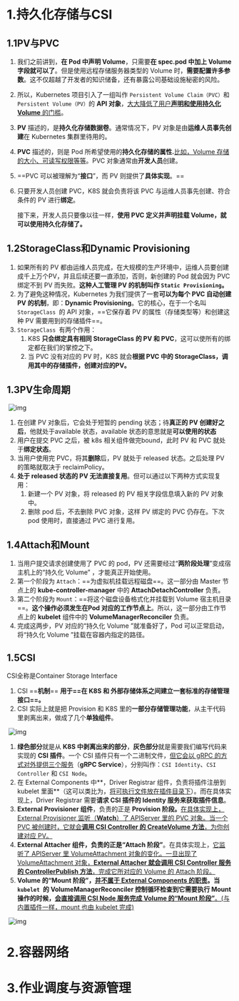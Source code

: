 # 1.持久化存储与CSI

## 1.1PV与PVC

1. 我们之前讲到，**在 Pod 中声明 Volume**，只需要**在 spec.pod 中加上 Volume 字段就可以了**。但是使用远程存储服务器类型的 Volume 时，**需要配置许多参数**。这不仅超越了开发者的知识储备，还有暴露公司基础设施秘密的风险。

2. 所以，Kubernetes 项目引入了一组叫作 `Persistent Volume Claim（PVC）`和 `Persistent Volume（PV）`的 **API 对象**，<u>大大降低了用户**声明和使用持久化 Volume** 的门槛</u>。

3. **PV** 描述的，是**持久化存储数据卷**。通常情况下，PV 对象是由**运维人员事先创建**在 Kubernetes 集群里待用的。

4. **PVC** 描述的，则是 Pod 所希望使用的**持久化存储的属性.**<u>比如，Volume 存储的大小、可读写权限等等</u>。PVC 对象通常由**开发人员**创建。

5. ==PVC 可以被理解为“**接口**”，而 PV 则提供了**具体实现**。==

6. 只要开发人员创建 PVC，K8S 就会负责将该 PVC 与运维人员事先创建、符合条件的 PV 进行**绑定**。

   接下来，开发人员只要像以往一样，**使用 PVC 定义并声明挂载 Volume，就可以使用持久化存储了。**



## 1.2StorageClass和Dynamic Provisioning

1. 如果所有的 PV 都由运维人员完成，在大规模的生产环境中，运维人员要创建成千上万个PV，并且后续还要一直添加，否则，新创建的 Pod 就会因为 PVC 绑定不到 PV 而失败。**这种人工管理 PV 的机制叫作 `Static Provisioning`。**
2. 为了避免这种情况，Kubernetes 为我们提供了一套**可以为每个 PVC 自动创建 PV 的机制**，即：**Dynamic Provisioning**。它的核心，在于一个名叫`StorageClass `的 API 对象，==它保存着 PV 的属性（存储类型等）和创建这种 PV 需要用到的存储插件==。
3. `StorageClass `有两个作用：
   1. K8S **只会绑定具有相同 StorageClass 的 PV 和 PVC**，这可以使所有的绑定都在我们的掌控之下。
   2. 当 PVC 没有对应的 PV 时，K8S 就会**根据 PVC 中的 StorageClass，调用其中的存储插件，创建对应的PV。**



## 1.3PV生命周期

​                 ![img](https://docimg4.docs.qq.com/image/FQmDtqIm-tYjAC3lq-n_RA?w=1459&h=400)        

1. 在创建 PV 对象后，它会处于短暂的 pending 状态；待**真正的 PV 创建好之后**，他就处于available 状态，available 状态的意思就是**可以使用的状态**
2. 用户在提交 PVC 之后，被 k8s 相关组件做完bound，此时 PV 和 PVC 就处于**绑定状态**。
3. 当用户使用完 PVC，将其**删除**后，PV 就处于 released 状态。之后处理 PV 的策略就取决于 reclaimPolicy。
4. **处于 released 状态的 PV 无法直接复用**。但可以通过以下两种方式实现复用：
   1. 新建一个 PV 对象，将 released 的 PV 相关字段信息填入新的 PV 对象中。
   2. 删除 pod 后，不去删除 PVC 对象，这样 PV 绑定的 PVC 仍存在。下次 pod 使用时，直接通过 PVC 进行复用。



## 1.4Attach和Mount

1. 当用户提交请求创建使用了 PVC 的 pod，PV 还需要经过“**两阶段处理**”变成宿主机上的“持久化 Volume” ，才能真正开始使用。
2. 第一个阶段为 `Attach`：==为虚拟机挂载远程磁盘==。这一部分由 Master 节点上的 **kube-controller-manager** 中的 **AttachDetachController** 负责。
3. 第二个阶段为 `Mount`：==将这个磁盘设备格式化并挂载到 Volume 宿主机目录==。**这个操作必须发生在Pod 对应的工作节点上**。所以，这一部分由工作节点上的 **kubelet** 组件中的 **VolumeManagerReconciler** 负责。
4. 完成这两步，PV 对应的“持久化 Volume ”就准备好了，Pod 可以正常启动，将“持久化 Volume ”挂载在容器内指定的路径。



## 1.5CSI

CSI全称是Container Storage Interface

1. CSI ==**机制**== **用于==在 K8S 和 外部存储体系之间建立一套标准的存储管理接口==。**
2. CSI 实际上就是把 Provision 和 K8S 里的**一部分存储管理功能**，从主干代码里剥离出来，做成了几个**单独组件**。



​                 ![img](https://qqadapt.qpic.cn/txdocpic/0/5a8e031029af81f7f7a54698e77696c2/0?w=1880&h=941)        

1. **绿色部分**就是从 **K8S 中剥离出来的部分**，**灰色部分**就是需要我们编写代码来实现的 **CSI 插件**。一个 CSI 插件只有一个二进制文件，<u>但它会以 gRPC 的方式对外提供三个服务</u>（**gRPC Service**），分别叫作：`CSI Identity`、`CSI Controller` 和 `CSI Node`。
2. 在 External Components 中**，Driver Registrar 组件，负责将插件注册到 kubelet 里面**（这可以类比为，<u>将可执行文件放在插件目录下</u>）。而在具体实现上，Driver Registrar 需要**请求 CSI 插件的 Identity 服务来获取插件信息**。
3. **External Provisioner 组件**，负责的正是 **Provision 阶段。**<u>在具体实现上，External Provisioner 监听（**Watch**）了 APIServer 里的 PVC 对象。当一个 PVC 被创建时，它就会**调用 CSI Controller 的 CreateVolume 方法**，为你创建对应 PV。</u>
4. **External Attacher 组件，负责的正是“Attach 阶段”**。在具体实现上，<u>它监听了 APIServer 里 VolumeAttachment 对象的变化。一旦出现了 VolumeAttachment 对象，**External Attacher 就会调用 CSI Controller 服务的 ControllerPublish 方法**，完成它所对应的 Volume 的 Attach 阶段。</u>
5. **Volume 的“Mount 阶段”，<u>并不属于 External Components 的职责</u>。**当 `kubelet `的 VolumeManagerReconciler 控制循环检查到它需要执行 Mount 操作的时候，<u>会直接**调用 CSI Node 服务完成 Volume 的“Mount 阶段”**。(与内置插件一样，mount 也由 kubelet 完成)</u>

​                 ![img](https://docimg8.docs.qq.com/image/usxyt0sdSl4k92GCS0r_Ig?w=1252&h=855)        



# 2.容器网络

## 

# 3.作业调度与资源管理